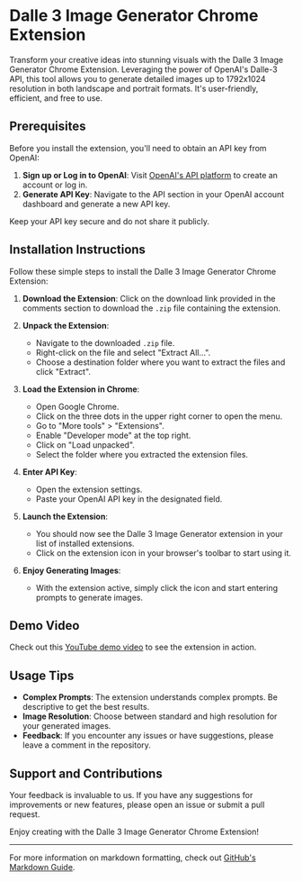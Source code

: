 # Dalle 3 Image Generator Chrome Extension

Transform your creative ideas into stunning visuals with the Dalle 3 Image Generator Chrome Extension. Leveraging the power of OpenAI's Dalle-3 API, this tool allows you to generate detailed images up to 1792x1024 resolution in both landscape and portrait formats. It's user-friendly, efficient, and free to use.

## Prerequisites

Before you install the extension, you'll need to obtain an API key from OpenAI:

1. **Sign up or Log in to OpenAI**: Visit [OpenAI's API platform](https://platform.openai.com/signup) to create an account or log in.
2. **Generate API Key**: Navigate to the API section in your OpenAI account dashboard and generate a new API key.

Keep your API key secure and do not share it publicly.

## Installation Instructions

Follow these simple steps to install the Dalle 3 Image Generator Chrome Extension:

1. **Download the Extension**: Click on the download link provided in the comments section to download the `.zip` file containing the extension.

2. **Unpack the Extension**: 
   - Navigate to the downloaded `.zip` file.
   - Right-click on the file and select "Extract All...".
   - Choose a destination folder where you want to extract the files and click "Extract".

3. **Load the Extension in Chrome**:
   - Open Google Chrome.
   - Click on the three dots in the upper right corner to open the menu.
   - Go to "More tools" > "Extensions".
   - Enable "Developer mode" at the top right.
   - Click on "Load unpacked".
   - Select the folder where you extracted the extension files.

4. **Enter API Key**:
   - Open the extension settings.
   - Paste your OpenAI API key in the designated field.

5. **Launch the Extension**:
   - You should now see the Dalle 3 Image Generator extension in your list of installed extensions.
   - Click on the extension icon in your browser's toolbar to start using it.

6. **Enjoy Generating Images**:
   - With the extension active, simply click the icon and start entering prompts to generate images.

## Demo Video

Check out this [YouTube demo video](https://www.youtube.com/watch?v=INSERT_VIDEO_ID_HERE) to see the extension in action.

## Usage Tips

- **Complex Prompts**: The extension understands complex prompts. Be descriptive to get the best results.
- **Image Resolution**: Choose between standard and high resolution for your generated images.
- **Feedback**: If you encounter any issues or have suggestions, please leave a comment in the repository.

## Support and Contributions

Your feedback is invaluable to us. If you have any suggestions for improvements or new features, please open an issue or submit a pull request.

Enjoy creating with the Dalle 3 Image Generator Chrome Extension!

---

For more information on markdown formatting, check out [GitHub's Markdown Guide](https://guides.github.com/features/mastering-markdown/).

